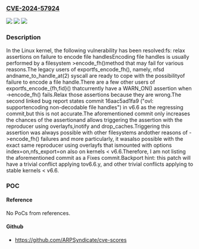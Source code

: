 ### [CVE-2024-57924](https://cve.mitre.org/cgi-bin/cvename.cgi?name=CVE-2024-57924)
![](https://img.shields.io/static/v1?label=Product&message=Linux&color=blue)
![](https://img.shields.io/static/v1?label=Version&message=1da177e4c3f41524e886b7f1b8a0c1fc7321cac2%3C%20f47c834a9131ae64bee3c462f4e610c67b0a000f%20&color=brighgreen)
![](https://img.shields.io/static/v1?label=Vulnerability&message=n%2Fa&color=brighgreen)

### Description

In the Linux kernel, the following vulnerability has been resolved:fs: relax assertions on failure to encode file handlesEncoding file handles is usually performed by a filesystem >encode_fh()method that may fail for various reasons.The legacy users of exportfs_encode_fh(), namely, nfsd andname_to_handle_at(2) syscall are ready to cope with the possibilityof failure to encode a file handle.There are a few other users of exportfs_encode_{fh,fid}() thatcurrently have a WARN_ON() assertion when ->encode_fh() fails.Relax those assertions because they are wrong.The second linked bug report states commit 16aac5ad1fa9 ("ovl: supportencoding non-decodable file handles") in v6.6 as the regressing commit,but this is not accurate.The aforementioned commit only increases the chances of the assertionand allows triggering the assertion with the reproducer using overlayfs,inotify and drop_caches.Triggering this assertion was always possible with other filesystems andother reasons of ->encode_fh() failures and more particularly, it wasalso possible with the exact same reproducer using overlayfs that ismounted with options index=on,nfs_export=on also on kernels < v6.6.Therefore, I am not listing the aforementioned commit as a Fixes commit.Backport hint: this patch will have a trivial conflict applying tov6.6.y, and other trivial conflicts applying to stable kernels < v6.6.

### POC

#### Reference
No PoCs from references.

#### Github
- https://github.com/ARPSyndicate/cve-scores

